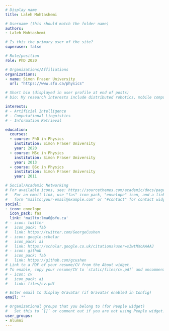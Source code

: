 ```yaml
---
# Display name
title: Laleh Mohtashemi

# Username (this should match the folder name)
authors:
- Laleh Mohtashemi

# Is this the primary user of the site?
superuser: false

# Role/position
role: PhD 2020

# Organizations/Affiliations
organizations:
- name: Simon Fraser University
  url: "https://www.sfu.ca/physics"

# Short bio (displayed in user profile at end of posts)
# bio: My research interests include distributed robotics, mobile computing and programmable matter.

interests:
# - Artificial Intelligence
# - Computational Linguistics
# - Information Retrieval

education:
  courses:
  - course: PhD in Physics
    institution: Simon Fraser University
    year: 2020
  - course: MSc in Physics
    institution: Simon Fraser University
    year: 2013
  - course: BSc in Physics
    institution: Simon Fraser University
    year: 2011

# Social/Academic Networking
# For available icons, see: https://sourcethemes.com/academic/docs/page-builder/#icons
#   For an email link, use "fas" icon pack, "envelope" icon, and a link in the
#   form "mailto:your-email@example.com" or "#contact" for contact widget.
social:
- icon: envelope
  icon_pack: fas
  link: 'mailto:lma6@sfu.ca'
# - icon: twitter
#   icon_pack: fab
#   link: https://twitter.com/GeorgeCushen
# - icon: google-scholar
#   icon_pack: ai
#   link: https://scholar.google.co.uk/citations?user=sIwtMXoAAAAJ
# - icon: github
#   icon_pack: fab
#   link: https://github.com/gcushen
# Link to a PDF of your resume/CV from the About widget.
# To enable, copy your resume/CV to `static/files/cv.pdf` and uncomment the lines below.
# - icon: cv
#   icon_pack: ai
#   link: files/cv.pdf

# Enter email to display Gravatar (if Gravatar enabled in Config)
email: ""

# Organizational groups that you belong to (for People widget)
#   Set this to `[]` or comment out if you are not using People widget.
user_groups:
- Alumni
---
```

